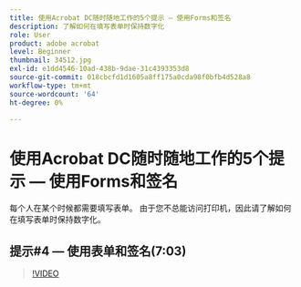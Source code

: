 ```yaml
---
title: 使用Acrobat DC随时随地工作的5个提示 — 使用Forms和签名
description: 了解如何在填写表单时保持数字化
role: User
product: adobe acrobat
level: Beginner
thumbnail: 34512.jpg
exl-id: e1dd4546-10ad-438b-9dae-31c4393353d8
source-git-commit: 018cbcfd1d1605a8ff175a0cda98f0bfb4d528a8
workflow-type: tm+mt
source-wordcount: '64'
ht-degree: 0%

---
```


# 使用Acrobat DC随时随地工作的5个提示 — 使用Forms和签名

每个人在某个时候都需要填写表单。 由于您不总能访问打印机，因此请了解如何在填写表单时保持数字化。

## 提示#4 — 使用表单和签名(7:03)

>[!VIDEO](https://video.tv.adobe.com/v/34512)
